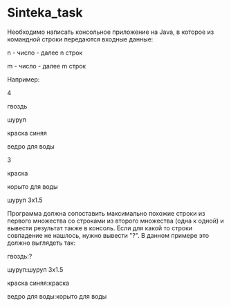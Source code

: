 # Sinteka_task

Необходимо написать консольное приложение на Java, в которое из командной строки передаются входные данные:

n - число - далее n строк

m - число - далее m строк

Например: 

4

гвоздь

шуруп

краска синяя

ведро для воды

3

краска

корыто для воды

шуруп 3х1.5

Программа должна сопоставить максимально похожие строки из первого множества со строками из второго множества (одна к одной) и вывести результат также в консоль. Если для какой то строки совпадение не нашлось, нужно вывести "?".
В данном примере это должно выглядеть так:

гвоздь:?

шуруп:шуруп 3х1.5

краска синяя:краска

ведро для воды:корыто для воды

